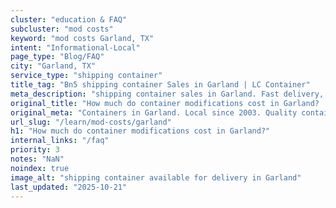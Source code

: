 ```yaml
---
cluster: "education & FAQ"
subcluster: "mod costs"
keyword: "mod costs Garland, TX"
intent: "Informational-Local"
page_type: "Blog/FAQ"
city: "Garland, TX"
service_type: "shipping container"
title_tag: "Bn5 shipping container Sales in Garland | LC Container"
meta_description: "shipping container sales in Garland. Fast delivery, competitive pricing. Serving mod costs area. Quote ID: ONP. Call (214) 524-4168 for your free quote today."
original_title: "How much do container modifications cost in Garland? | LC Container"
original_meta: "Containers in Garland. Local since 2003. Quality containers. Fast delivery. Get your free quote — call (214) 524-4168 today. LC Container — your trusted DFW ..."
url_slug: "/learn/mod-costs/garland"
h1: "How much do container modifications cost in Garland?"
internal_links: "/faq"
priority: 3
notes: "NaN"
noindex: true
image_alt: "shipping container available for delivery in Garland"
last_updated: "2025-10-21"
---
```


<!-- TODO: Add unique city/inventory copy, images, and internal links here. -->
